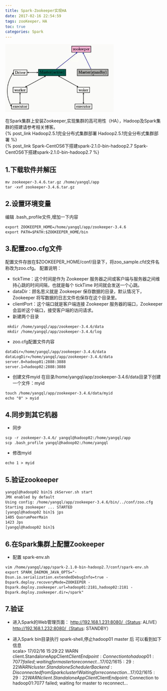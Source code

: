 ```yaml
---
title: Spark-Zookeeper实现HA
date: 2017-02-16 22:54:59
tags: zooKeeper，HA
toc: true
categories: Spark
---
```

![image](Spark-Zookeeper实现HA/spark-HA.jpg)

在Spark集群上安装Zookeeper,实现集群的高可用性（HA），Hadoop及Spark集群的搭建请参考相关博客。  
{% post_link Hadoop2.5.1完全分布式集群部署  Hadoop2.5.1完全分布式集群部署 %}  
{% post_link  Spark-CentOS6下搭建spark-2.1.0-bin-hadoop2.7   Spark-CentOS6下搭建spark-2.1.0-bin-hadoop2.7 %}
<!-- more -->
## 1.下载软件并解压 ##
```
mv zookeeper-3.4.6.tar.gz /home/yangql/app
tar -xvf zookeeper-3.4.6.tar.gz
```

## 2.设置环境变量 ##
编辑 .bash_profile文件,增加一下内容
```
export ZOOKEEPER_HOME=/home/yangql/app/zookeeper-3.4.6
export PATH=$PATH:$ZOOKEEPER_HOME/bin
```
## 3.配置zoo.cfg文件 ##
配置文件存放在$ZOOKEEPER_HOME/conf/目录下，将zoo_sample.cfd文件名称改为zoo.cfg。
配置说明：  
- tickTime：这个时间是作为 Zookeeper 服务器之间或客户端与服务器之间维持心跳的时间间隔，也就是每个 tickTime 时间就会发送一个心跳。  
- dataDir：顾名思义就是 Zookeeper 保存数据的目录，默认情况下，Zookeeper 将写数据的日志文件也保存在这个目录里。  
- clientPort：这个端口就是客户端连接 Zookeeper 服务器的端口，Zookeeper 会监听这个端口，接受客户端的访问请求。  
- 新建两个目录
```
 mkdir /home/yangql/app/zookeeper-3.4.6/data
 mkdir /home/yangql/app/zookeeper-3.4.6/log
 ```
- zoo.cfg配置文件内容
 ```
dataDir=/home/yangql/app/zookeeper-3.4.6/data
dataLogDir=/home/yangql/app/zookeeper-3.4.6/data
server.0=hadoop01:2888:3888
server.1=hadoop02:2888:3888
 ```
- 创建文件myid
 在目录/home/yangql/app/zookeeper-3.4.6/data目录下创建一个文件：myid
 ```
 touch /home/yangql/app/zookeeper-3.4.6/data/myid
 echo "0" > myid
 ```

## 4.同步到其它机器 ##
- 同步
 ```
scp -r zookeeper-3.4.6/ yangql@hadoop02:/home/yangql/app
scp .bash_profile yangql@hadoop02:/home/yangql
 ```
- 修改myid
```
echo 1 > myid
```

## 5.验证zookeeper ##
```
yangql@hadoop02 bin]$ zkServer.sh start
JMX enabled by default
Using config: /home/yangql/app/zookeeper-3.4.6/bin/../conf/zoo.cfg
Starting zookeeper ... STARTED
[yangql@hadoop02 bin]$ jps
1405 QuorumPeerMain
1423 Jps
[yangql@hadoop02 bin]$
```
## 6.在Spark集群上配置Zookeeper ##
- 配置 spark-env.sh
```
vim /home/yangql/app/spark-2.1.0-bin-hadoop2.7/conf/spark-env.sh
export SPARK_DAEMON_JAVA_OPTS="-Dsun.io.serialization.extendedDebugInfo=true -Dspark.deploy.recoveryMode=ZOOKEEPER -Dspark.deploy.zookeeper.url=hadoop01:2181,hadoop02:2181 -Dspark.deploy.zookeeper.dir=/spark"
```

## 7.验证 ##
- 进入Spark的Web管理页面：
http://192.168.1.231:8080/（Status: ALIVE）  
http://192.168.1.232:8080/（Status: STANDBY）

- 进入Spark bin目录执行 spark-shell,停止hadoop01 master 后
可以看到如下信息  
scala> 17/02/16 15:29:22 WARN client.StandaloneAppClient$ClientEndpoint: Connection to hadoop01:7077 failed; waiting for master to reconnect...
17/02/16 15:29:22 WARN cluster.StandaloneSchedulerBackend: Disconnected from Spark cluster! Waiting for reconnection...
17/02/16 15:29:22 WARN client.StandaloneAppClient$ClientEndpoint: Connection to hadoop01:7077 failed; waiting for master to reconnect...
